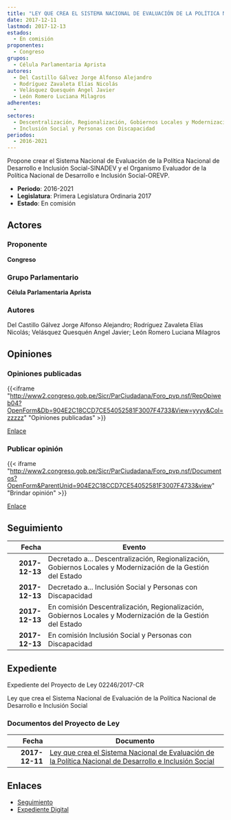 ```yaml
---
title: "LEY QUE CREA EL SISTEMA NACIONAL DE EVALUACIÓN DE LA POLÍTICA NACIONAL DE DESARROLLO E INCLUSIÓN SOCIAL"
date: 2017-12-11
lastmod: 2017-12-13
estados: 
  - En comisión
proponentes: 
  - Congreso
grupos: 
  - Célula Parlamentaria Aprista
autores: 
  - Del Castillo Gálvez Jorge Alfonso Alejandro
  - Rodríguez Zavaleta Elías Nicolás
  - Velásquez Quesquén Angel Javier
  - León Romero Luciana Milagros
adherentes: 
  - 
sectores: 
  - Descentralización, Regionalización, Gobiernos Locales y Modernización de la Gestión del Estado
  - Inclusión Social y Personas con Discapacidad
periodos: 
  - 2016-2021
---
```


Propone crear el Sistema Nacional de Evaluación de la Política Nacional de Desarrollo e Inclusión Social-SINADEV y el Organismo Evaluador de la Política Nacional de Desarrollo e Inclusión Social-OREVP.

- **Periodo**: 2016-2021
- **Legislatura**: Primera Legislatura Ordinaria 2017
- **Estado**: En comisión

## Actores

### Proponente

**Congreso**

### Grupo Parlamentario

**Célula Parlamentaria Aprista**

### Autores

Del Castillo Gálvez Jorge Alfonso Alejandro; Rodríguez Zavaleta Elías Nicolás; Velásquez Quesquén Angel Javier; León Romero Luciana Milagros


## Opiniones

### Opiniones publicadas

{{<iframe "http://www2.congreso.gob.pe/Sicr/ParCiudadana/Foro_pvp.nsf/RepOpiweb04?OpenForm&Db=904E2C18CCD7CE54052581F3007F4733&View=yyyy&Col=zzzzz" "Opiniones publicadas" >}}

[Enlace](http://www2.congreso.gob.pe/Sicr/ParCiudadana/Foro_pvp.nsf/RepOpiweb04?OpenForm&Db=904E2C18CCD7CE54052581F3007F4733&View=yyyy&Col=zzzzz)
### Publicar opinión

{{< iframe "http://www2.congreso.gob.pe/Sicr/ParCiudadana/Foro_pvp.nsf/Documentos?OpenForm&ParentUnid=904E2C18CCD7CE54052581F3007F4733&view" "Brindar opinión" >}}

[Enlace](http://www2.congreso.gob.pe/Sicr/ParCiudadana/Foro_pvp.nsf/Documentos?OpenForm&ParentUnid=904E2C18CCD7CE54052581F3007F4733&view)

## Seguimiento

| Fecha | Evento |
|------:|--------|
| **2017-12-13** | Decretado a... Descentralización, Regionalización, Gobiernos Locales y Modernización de la Gestión del Estado|
| **2017-12-13** | Decretado a... Inclusión Social y Personas con Discapacidad|
| **2017-12-13** | En comisión Descentralización, Regionalización, Gobiernos Locales y Modernización de la Gestión del Estado|
| **2017-12-13** | En comisión Inclusión Social y Personas con Discapacidad|


## Expediente

Expediente del Proyecto de Ley 02246/2017-CR

Ley que crea el Sistema Nacional de Evaluación de la Política Nacional de Desarrollo e Inclusión Social


### Documentos del Proyecto de Ley

| Fecha | Documento |
|------:|--------|
| **2017-12-11** | [Ley que crea el Sistema Nacional de Evaluación de la Política Nacional de Desarrollo e Inclusión Social](http://www.leyes.congreso.gob.pe/Documentos/2016_2021/Proyectos_de_Ley_y_de_Resoluciones_Legislativas/PL0224620171211.pdf) |

## Enlaces 

- [Seguimiento](http://www2.congreso.gob.pehttp://www2.congreso.gob.pe/Sicr/TraDocEstProc/CLProLey2016.nsf/f7fff46988ca05b1052578e100829cc7/33c54e066c1033a7052581f5006ecd4d?OpenDocument)
- [Expediente Digital](http://www2.congreso.gob.pehttp://www2.congreso.gob.pe/Sicr/TraDocEstProc/CLProLey2016.nsf/f7fff46988ca05b1052578e100829cc7/33c54e066c1033a7052581f5006ecd4d?OpenDocument&Click=05257FB7005EB655.eb71d0cf91d8294e05256cdf006b5706/$Body/0.1C6C)
